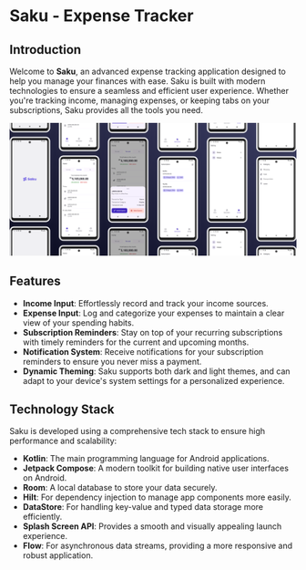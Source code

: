 # Saku - Expense Tracker

## Introduction

Welcome to **Saku**, an advanced expense tracking application designed to help you manage your
finances with ease. Saku is built with modern technologies to ensure a seamless and efficient user
experience. Whether you're tracking income, managing expenses, or keeping tabs on your
subscriptions, Saku provides all the tools you need.

![Saku Image](screenshots/saku-light.png)

## Features

- **Income Input**: Effortlessly record and track your income sources.
- **Expense Input**: Log and categorize your expenses to maintain a clear view of your spending
  habits.
- **Subscription Reminders**: Stay on top of your recurring subscriptions with timely reminders for
  the current and upcoming months.
- **Notification System**: Receive notifications for your subscription reminders to ensure you never
  miss a payment.
- **Dynamic Theming**: Saku supports both dark and light themes, and can adapt to your device's
  system settings for a personalized experience.

## Technology Stack

Saku is developed using a comprehensive tech stack to ensure high performance and scalability:

- **Kotlin**: The main programming language for Android applications.
- **Jetpack Compose**: A modern toolkit for building native user interfaces on Android.
- **Room**: A local database to store your data securely.
- **Hilt**: For dependency injection to manage app components more easily.
- **DataStore**: For handling key-value and typed data storage more efficiently.
- **Splash Screen API**: Provides a smooth and visually appealing launch experience.
- **Flow**: For asynchronous data streams, providing a more responsive and robust application.
